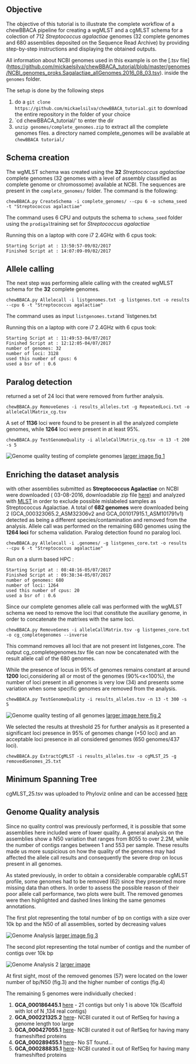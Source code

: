## Objective
The objective of this tutorial is to illustrate the complete workflow of a chewBBACA pipeline for creating a wgMLST and a cgMLST schema for a colection of 712 _Streptococcus agalactiae_ genomes (32 complete genomes and 680 assemblies deposited on the Sequence Read Archive) by providing step-by-step instructions and displaying the obtained outputs.

All information about NCBI genomes used in this example is on the [.tsv file] (https://github.com/mickaelsilva/chewBBACA_tutorial/blob/master/genomes/NCBI_genomes_proks.Sagalactiae_allGenomes.2016_08_03.tsv).
 inside the `genomes` folder. 

The setup is done by the following steps   
1. do a `git clone https://github.com/mickaelsilva/chewBBACA_tutorial.git` to download the entire repository in the folder of your choice 
2. `cd chewBBACA_tutorial/' to enter the dir
3. `unzip genomes/complete_genomes.zip` to extract all the complete genomes files. a directory named complete_genomes will be available at `chewBBACA tutorial/`
 
[comment]: <> (Create chewbbaca-tutorial git)

## Schema creation 

The wgMLST schema was created using the **32** _Streptococcus agalactiae_ complete genomes (32 genomes with a level of assembly classified as complete genome or chromossome)  available at NCBI. 
The sequences are present in the `complete_genomes/` folder. The command is the following:  

`chewBBACA.py CreateSchema -i complete_genomes/ --cpu 6 -o schema_seed -t "Streptococcus agalactiae"`

The command uses 6 CPU and outputs the schema to `schema_seed` folder using the `prodigal`training set for _Streptococcus agalactiae_

Running this on a laptop with core i7 2.4GHz  with 6 cpus took:

    Starting Script at : 13:50:57-09/02/2017
    Finished Script at : 14:07:09-09/02/2017


## Allele calling 
The next step was performing allele calling with the created wgMLST schema for the **32** complete genomes. 

```chewBBACA.py Allelecall -i listgenomes.txt -g listgenes.txt -o results --cpu 6 -t "Streptococcus agalactiae"```

The command uses as input `listgenomes.txt`and `listgenes.txt

Running this on a laptop with core i7 2.4GHz  with 6 cpus took:
    
    Starting Script at : 11:49:53-04/07/2017
    Finished Script at : 12:12:05-04/07/2017
    number of genomes: 32
    number of loci: 3128
    used this number of cpus: 6
    used a bsr of : 0.6

## Paralog detection 
 
returned a set of 24 loci that were removed from further analysis.

`chewBBACA.py RemoveGenes -i results_alleles.txt -g RepeatedLoci.txt -o alleleCallMatrix_cg.tsv`


A set of **1136** loci were found to be present in all the analyzed complete genomes, while **1264** loci were present in at least 95%.

`chewBBACA.py TestGenomeQuality -i alleleCallMatrix_cg.tsv -n 13 -t 200 -s 5`

![Genome quality testing of complete genomes](http://i.imgur.com/Zh6GRk9.png)
[larger image fig 1](http://i.imgur.com/Zh6GRk9.png)


## Enriching the dataset analysis
with other assemblies submitted as **Streptococcus Agalactiae** on NCBI were downloaded ( 03-08-2016, downloadable zip file [here](https://drive.google.com/file/d/0Bw6VuoagsdhmaWEtR25fODlJTEk/view?usp=sharing)) 
and analyzed with [MLST](https://github.com/tseemann/mlst) in order to exclude possible mislabeled 
samples as Streptococcus Agalactiae. A total of **682 genomes** were downloaded being 2 (GCA_000323065.2_ASM32306v2 and GCA_001017915.1_ASM101791v1) detected 
as being a different species/contamination and removed from the analysis. 
Allele call was performed on the remaining 680 genomes using the **1264 loci** for schema validation. Paralog detection found no paralog loci.


```chewBBACA.py Allelecall -i .genomes/ -g listgenes_core.txt -o results --cpu 6 -t "Streptococcus agalactiae"```

Run on a slurm based HPC :

    Starting Script at : 08:48:16-05/07/2017
    Finished Script at : 09:38:34-05/07/2017
    number of genomes: 680
    number of loci: 1264
    used this number of cpus: 20
    used a bsr of : 0.6

Since our complete genomes allele call was performed with the wgMLST schema we need to remove the loci that constitute the auxiliary genome, in order to concatenate the matrixes with the same loci.

```chewBBACA.py RemoveGenes -i alleleCallMatrix.tsv -g listgenes_core.txt -o cg_completegenomes --inverse```

This command removes all loci that are not present int listgenes_core. The output cg_completegenomes.tsv file can now be concatenated with the result allele call of the 680 genomes.

While the presence of locus in 95% of genomes remains constant at around **1200** loci,considering all 
or most of the genomes (90%<x<100%), the number of loci present in all genomes is very low (34) and presents some variation when some specific genomes are removed from the analysis.

`chewBBACA.py TestGenomeQuality -i results_alleles.tsv -n 13 -t 300 -s 5`

![Genome quality testing of all genomes](http://i.imgur.com/j4u22ZE.png)
[larger image here fig 2](http://i.imgur.com/j4u22ZE.png)

We selected the results at threshold 25 for further analysis as it presented a significant
 loci presence in 95% of genomes change (+50 loci) and an acceptable loci 
 presence in all considered genomes (650 genomes/437 loci). 

`chewBBACA.py ExtractCgMLST -i results_alleles.tsv -o cgMLST_25 -g removedGenomes_25.txt`

## Minimum Spanning Tree
cgMLST_25.tsv was uploaded to Phyloviz online and can be accessed [here](https://online.phyloviz.net/main/dataset/share/cfab1610a3ca3a80cf9c139e436ce741fc5fa29dcc5aeb3988025491d4434143fc72f6284df3ac8256322fb3e59e5284e231585daf349a2e37d6ece96f4f746d8a2eee0b82f6a609583967bb011543003fa881128b83bfeacf02140fb441)


## Genome Quality analysis
Since no quality control was previously performed, it is possible that some assemblies 
here included were of lower quality. A general analysis on the assemblies show a N50 
variation that ranges from 8055 to over 2.2M, while the number of contigs ranges between 
1 and 553 per sample. These results made us more suspicious on how the quality of the 
genomes may had affected the allele call results and consequently the severe drop on 
locus present in all genomes.  

As stated previously, in order to obtain a considerable comparable cgMLST profile, 
some genomes had to be removed (62) since they presented more missing data than others. 
In order to assess the possible reason of their poor allele call performance, two plots 
were built. The removed genomes were then highlighted and dashed lines linking the same 
genomes annotations. 

The first plot representing the total number of bp on contigs with a size over 
10k bp and the N50 of all assemblies, sorted by decreasing values

![Genome Analysis](http://i.imgur.com/I0fNqtd.png)
[larger image fig 3](http://i.imgur.com/I0fNqtd.png)

The second plot representing the total number of contigs and the number of 
contigs over 10k bp

![Genome Analysis 2](http://i.imgur.com/fabxi0Z.png)
[larger image](http://i.imgur.com/fabxi0Z.png)

At first sight, most of the removed genomes (57) were located on the lower number of 
bp/N50 (fig.3) and the higher number of contigs (fig.4)

The remaining 5 genomes were individually checked :
    
1. **GCA_000186445.1** [here](https://www.ncbi.nlm.nih.gov/assembly/GCA_000186445.1) - 21 contigs but only 1 is above 10k (Scaffold with lot of N ,134 real contigs)
2. **GCA_000221325.2** [here](https://www.ncbi.nlm.nih.gov/assembly/GCA_000221325.2)- NCBI curated it out of RefSeq for having a genome length too large
3. **GCA_000427055.1** [here](https://www.ncbi.nlm.nih.gov/assembly/GCA_000427055.1)- NCBI curated it out of RefSeq for having many frameshifted proteins
4. **GCA_000289455.1** [here](https://www.ncbi.nlm.nih.gov/assembly/GCA_000289455.1)- No ST found...
5. **GCA_000288835.1** [here](https://www.ncbi.nlm.nih.gov/assembly/GCA_000288835.1)- NCBI curated it out of RefSeq for having many frameshifted proteins

